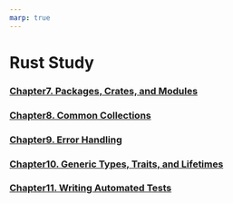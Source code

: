 ```yaml
---
marp: true
---
```

# Rust Study

### [Chapter7. Packages, Crates, and Modules](./ch7.md)
### [Chapter8. Common Collections](./ch8.md)
### [Chapter9. Error Handling](./ch9.md)
### [Chapter10. Generic Types, Traits, and Lifetimes](./ch10.md)
### [Chapter11. Writing Automated Tests](./ch11.md)
